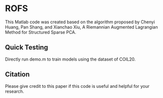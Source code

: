 # ROFS

This Matlab code was created based on the algorithm proposed by 
Chenyi Huang, Pan Shang, and Xianchao Xiu, 
A Riemannian Augmented Lagrangian Method for Structured Sparse PCA.


## Quick Testing
Directly run demo.m to train models using the dataset of COIL20.  

## Citation
Please give credit to this paper if this code is useful and helpful for your research.
